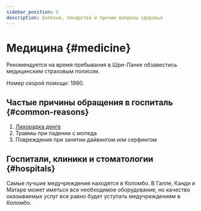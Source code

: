 ```yaml
---
sidebar_position: 5
description: Болезни, лекарства и прочие вопросы здоровья
---
```


# Медицина {#medicine}

Рекомендуется на время пребывания в Шри-Ланке обзавестись медицинским страховым полисом.

Номер скорой помощи: 1990.

## Частые причины обращения в госпиталь {#common-reasons}

1. [Лихорадка денге](https://ru.wikipedia.org/wiki/%D0%9B%D0%B8%D1%85%D0%BE%D1%80%D0%B0%D0%B4%D0%BA%D0%B0_%D0%B4%D0%B5%D0%BD%D0%B3%D0%B5)
2. Травмы при падении с мопеда
3. Повреждения при занятии дайвингом или серфингом

## Госпитали, клиники и стоматологии {#hospitals}

Самые лучшие медучреждения находятся в Коломбо. В Галле, Канди и Матаре может иметься все необходимое оборудование, но качество оказываемых услуг все равно будет уступать медучреждениям в Коломбо.
